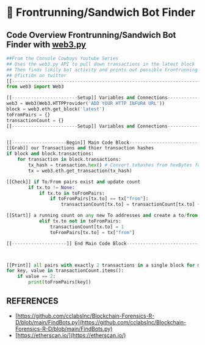 # 🍾 Frontrunning/Sandwich Bot Finder

## Code Overview Frontrunning/Sandwich Bot Finder with [web3.py](https://github.com/cclabsInc/Blockchain-Forensics-R-D/blob/main/FindBots.py)

```python
##From the Console Cowboys Youtube Series
## Uses the web3.py API to pull down transactions in the latest block
## Then finds likily bot activity and prints out possible Frontrunning and Sandwich attacks
## @ficti0n on twitter
[[------------------------------------------------------------------------------------------]]
from web3 import Web3

[[------------------------Setup]] Variables and Connections--------------------#
web3 = Web3(Web3.HTTPProvider('ADD YOUR HTTP INFURA URL'))
block = web3.eth.get_block('latest')
toFromPairs = {}
transactionCount = {}
[[------------------------Setup]] Variables and Connections--------------------#


[[--------------------Begin]] Main Code Block-----------------------------------#
[[Grab]] our Transactions and thier transaction hashes
if block and block.transactions: 
    for transaction in block.transactions: 
        tx_hash = transaction.hex() # Convert txhashes from hexBytes format
        tx = web3.eth.get_transaction(tx_hash)

[[Check]] if To/From pairs exist and update count        
        if tx.to != None:
            if tx.to in toFromPairs:
                if toFromPairs[tx.to] == tx["from"]:
                    transactionCount[tx.to] = transactionCount[tx.to] +1 

[[Start]] a running count on any new To addresses and create a to/from pair               
            elif tx.to not in toFromPairs:
                transactionCount[tx.to] = 1
                toFromPairs[tx.to] = tx["from"]

[[--------------------]] End Main Code Block------------------------------------#



[[Print]] all pairs with exactly 2 transactions in a single block for manual review
for key, value in transactionCount.items():
    if value == 2:
        print(toFromPairs[key])
```



## REFERENCES

* [https://github.com/cclabsInc/Blockchain-Forensics-R-D/blob/main/FindBots.py](https://github.com/cclabsInc/Blockchain-Forensics-R-D/blob/main/FindBots.py)
* [https://etherscan.io/](https://etherscan.io/)

